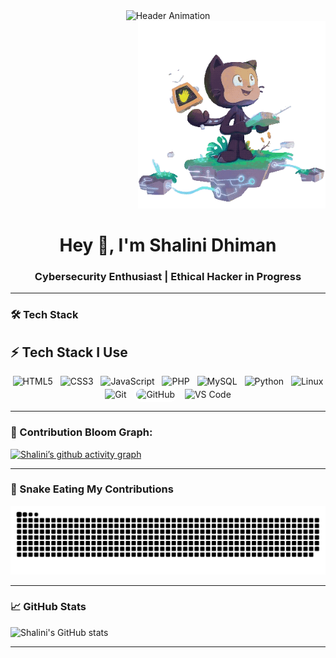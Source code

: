 <div align="center">
  <!-- Header Animation -->
  <img src="https://media.giphy.com/media/v1.Y2lkPTc5MGI3NjExY3diNTd5MnJzbWhncHM1czZyeDBlbDB5cTNpZGYwYWJvZjNwYmtmYSZlcD12MV9naWZzX3NlYXJjaCZjdD1n/78XCFBGOlS6keY1Bil/giphy.gif" alt="Header Animation" width="400" />

  <!-- Right-Aligned Bigger Bloom GIF -->
<div align="right">
  <img src="https://raw.githubusercontent.com/shahi0121/shahi0121/main/assets/bloom-unscreen.gif" alt="Bloom Animation" width="300" />
</div>

</div>
<h1 align="center">Hey 👋, I'm Shalini Dhiman</h1>
<h3 align="center">Cybersecurity Enthusiast | Ethical Hacker in Progress </h3>

---

### 🛠️ Tech Stack
## ⚡ Tech Stack I Use

<p align="center">
  <img src="https://cdn.jsdelivr.net/gh/devicons/devicon/icons/html5/html5-original-wordmark.svg" title="HTML5" height="50"/> &nbsp;
  <img src="https://cdn.jsdelivr.net/gh/devicons/devicon/icons/css3/css3-original-wordmark.svg" title="CSS3" height="50"/> &nbsp;
  <img src="https://cdn.jsdelivr.net/gh/devicons/devicon/icons/javascript/javascript-original.svg" title="JavaScript" height="50"/> &nbsp;
  <img src="https://cdn.jsdelivr.net/gh/devicons/devicon/icons/php/php-original.svg" title="PHP" height="50"/> &nbsp;
  <img src="https://cdn.jsdelivr.net/gh/devicons/devicon/icons/mysql/mysql-original-wordmark.svg" title="MySQL" height="50"/> &nbsp;
  <img src="https://cdn.jsdelivr.net/gh/devicons/devicon/icons/python/python-original-wordmark.svg" title="Python" height="50"/> &nbsp;
  <img src="https://cdn.jsdelivr.net/gh/devicons/devicon/icons/linux/linux-original.svg" title="Linux" height="50"/> &nbsp;
  <img src="https://cdn.jsdelivr.net/gh/devicons/devicon/icons/git/git-original.svg" title="Git" height="50"/> &nbsp;
  <img src="https://cdn.jsdelivr.net/gh/devicons/devicon/icons/github/github-original.svg" title="GitHub" height="50" style="background-color:white; border-radius: 50px; padding: 4px;"/> &nbsp;
  <img src="https://cdn.jsdelivr.net/gh/devicons/devicon/icons/vscode/vscode-original.svg" title="VS Code" height="50"/> &nbsp;
</p>

-----

### 🌼 Contribution Bloom Graph:
[![Shalini’s github activity graph](https://github-readme-activity-graph.vercel.app/graph?username=shahi0121&theme=tokyo-night&area=true&hide_border=true)](https://github.com/ashutosh00710/github-readme-activity-graph)

---

### 🐍 Snake Eating My Contributions

![snake gif](https://raw.githubusercontent.com/Platane/snk/output/github-contribution-grid-snake.svg)

---

### 📈 GitHub Stats

![Shalini's GitHub stats](https://github-readme-stats.vercel.app/api?username=shahi0121&show_icons=true&theme=tokyonight)

---
